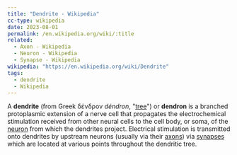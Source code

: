 ```yaml
---
title: "Dendrite - Wikipedia"
cc-type: wikipedia
date: 2023-08-01
permalink: /en.wikipedia.org/wiki/:title
related:
  - Axon - Wikipedia
  - Neuron - Wikipedia
  - Synapse - Wikipedia
wikipedia: "https://en.wikipedia.org/wiki/Dendrite"
tags:
  - dendrite
  - Wikipedia
---
```

A **dendrite** (from Greek δένδρον *déndron*, "[tree](/tree/)") or **dendron** is a branched protoplasmic extension of a nerve cell that propagates the electrochemical stimulation received from other neural cells to the cell body, or soma, of the [neuron](/en.wikipedia.org/wiki/Neuron) from which the dendrites project. Electrical stimulation is transmitted onto dendrites by upstream neurons (usually via their [axons](/en.wikipedia.org/wiki/Axon)) via [synapses](/en.wikipedia.org/wiki/Synapse) which are located at various points throughout the dendritic tree.